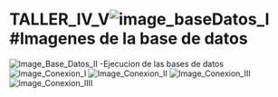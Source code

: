 # TALLER_IV_V![image_baseDatos_I](https://user-images.githubusercontent.com/128154750/236600637-1f562ce1-b6a1-4485-8afd-7c55399d04b7.jpeg)#Imagenes de la base de datos
![Image_Base_Datos_II](https://user-images.githubusercontent.com/128154750/236600737-38341672-ad42-423d-be04-35942cac88ec.jpeg)
-Ejecucion de las bases de datos![Image_Conexion_I](https://user-images.githubusercontent.com/128154750/236600805-047a167e-f630-4552-8adc-ef45f012f3fb.jpeg)
![Image_Conexion_II](https://user-images.githubusercontent.com/128154750/236600824-a63e3a7e-6e4c-4b59-9ffd-cc6a39d2203a.jpeg)
![Image_Conexion_III](https://user-images.githubusercontent.com/128154750/236600834-c4c6bdfb-c589-41b5-8e07-c3e39d4672bb.jpeg)
![Image_Conexion_IIII](https://user-images.githubusercontent.com/128154750/236600840-6bac437c-46ed-4e66-b459-461741b453ff.jpeg)
